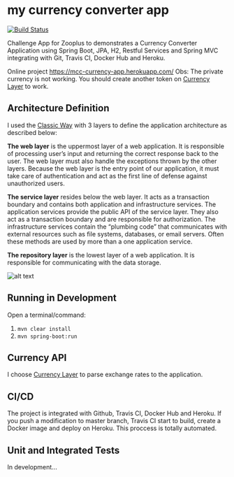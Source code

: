 
# my currency converter app

[![Build Status](https://travis-ci.org/rodrigovsilva/mcc-currency-app.svg?branch=master)](https://travis-ci.org/rodrigovsilva/mcc-currency-app)

Challenge App for Zooplus to demonstrates a Currency Converter Application using Spring Boot, JPA, H2, Restful Services and Spring MVC integrating with Git, Travis CI, Docker Hub and Heroku.

Online project https://mcc-currency-app.herokuapp.com/
Obs: The private currency is not working. You should create another token on  [Currency Layer](https://currencylayer.com/) to work.

## Architecture Definition

I used the [Classic Way](https://www.petrikainulainen.net/software-development/design/understanding-spring-web-application-architecture-the-classic-way/) with 3 layers to define the application architecture as described below:

**The web layer** is the uppermost layer of a web application. It is responsible of processing user’s input and returning the correct response back to the user. The web layer must also handle the exceptions thrown by the other layers. Because the web layer is the entry point of our application, it must take care of authentication and act as the first line of defense against unauthorized users.

**The service layer** resides below the web layer. It acts as a transaction boundary and contains both application and infrastructure services. The application services provide the public API of the service layer. They also act as a transaction boundary and are responsible for authorization. The infrastructure services contain the “plumbing code” that communicates with external resources such as file systems, databases, or email servers. Often these methods are used by more than a one application service.

**The repository layer** is the lowest layer of a web application. It is responsible for communicating with the data storage.

![alt text](http://www.petrikainulainen.net/wp-content/uploads/spring-web-app-architecture.png)

## Running in Development

Open a terminal/command:
1. ``mvn clear install``
2. ``mvn spring-boot:run ``

## Currency API
I choose [Currency Layer](https://currencylayer.com/) to parse exchange rates to the application.

## CI/CD

The project is integrated with Github, Travis CI, Docker Hub and Heroku. If you push a modification to master branch, Travis CI start to build, create a Docker image and deploy on Heroku. This proccess is totally automated.


## Unit and Integrated Tests

In development...